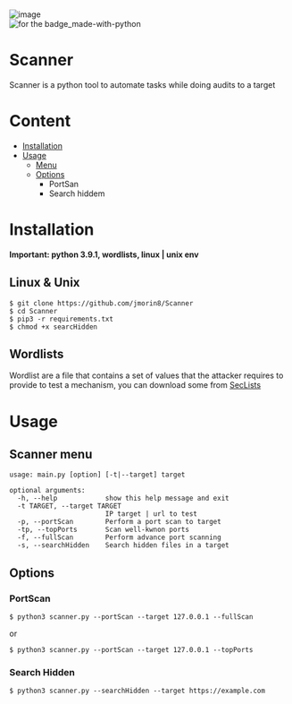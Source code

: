 <br>![image](https://user-images.githubusercontent.com/54748637/141711816-1cccdb05-a104-458d-b1c0-34f96f9f0df9.png)</br>
![for the badge_made-with-python](http://ForTheBadge.com/images/badges/made-with-python.svg)
# Scanner

Scanner is a python tool to automate tasks while doing audits to a target 

# Content
* [Installation](#Installation)
* [Usage](#Usage)
  * [Menu](#Scanner-menu)
  * [Options](#Options)
    * PortSan
    * Search hiddem


# Installation
**Important: python 3.9.1, wordlists, linux | unix env**

## Linux & Unix
```
$ git clone https://github.com/jmorin8/Scanner
$ cd Scanner
$ pip3 -r requirements.txt
$ chmod +x searcHidden
```
## Wordlists
Wordlist are a file that contains a set of values that the attacker requires to provide to test a mechanism, you can download some from [SecLists](https://github.com/danielmiessler/SecLists)


# Usage
## Scanner menu
```
usage: main.py [option] [-t|--target] target

optional arguments:
  -h, --help            show this help message and exit
  -t TARGET, --target TARGET
                        IP target | url to test        
  -p, --portScan        Perform a port scan to target  
  -tp, --topPorts       Scan well-kwnon ports
  -f, --fullScan        Perform advance port scanning  
  -s, --searchHidden    Search hidden files in a target
```

## Options
### PortScan
```
$ python3 scanner.py --portScan --target 127.0.0.1 --fullScan 
```
or 
```
$ python3 scanner.py --portScan --target 127.0.0.1 --topPorts 

```

### Search Hidden
```
$ python3 scanner.py --searchHidden --target https://example.com  
```
